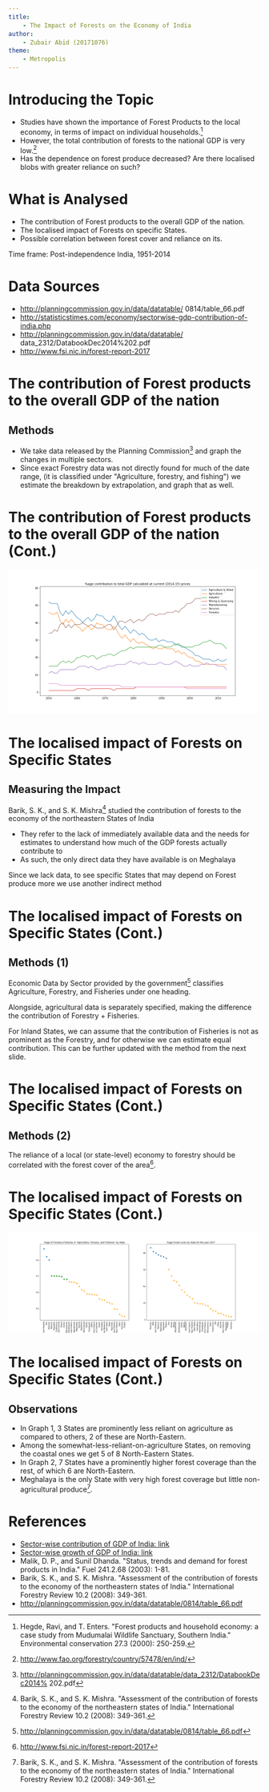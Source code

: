 ```yaml
---
title: 
    - The Impact of Forests on the Economy of India 
author: 
    - Zubair Abid (20171076)
theme:
    - Metropolis 
---
```


# Introducing the Topic
- Studies have shown the importance of Forest Products to the local economy, in terms of impact on individual households.[^need]
- However, the total contribution of forests to the national GDP is very low.[^fao] 
- Has the dependence on forest produce decreased? Are there localised blobs with greater reliance on such?

# What is Analysed
- The contribution of Forest products to the overall GDP of the nation.
- The localised impact of Forests on specific States.
- Possible correlation between forest cover and reliance on its.

Time frame: Post-independence India, 1951-2014

# Data Sources
- http://planningcommission.gov.in/data/datatable/ 0814/table_66.pdf
- http://statisticstimes.com/economy/sectorwise-gdp-contribution-of-india.php
- http://planningcommission.gov.in/data/datatable/ data_2312/DatabookDec2014%202.pdf 
- http://www.fsi.nic.in/forest-report-2017

# The contribution of Forest products to the overall GDP of the nation

## Methods
- We take data released by the Planning Commission[^sectorwise] and graph the changes in multiple sectors.
- Since exact Forestry data was not directly found for much of the date range, (it is classified under "Agriculture, forestry, and fishing") we estimate the breakdown by extrapolation, and graph that as well.

# The contribution of Forest products to the overall GDP of the nation (Cont.)

![Figure of plots](./code/gdpf.png)

# The localised impact of Forests on Specific States

## Measuring the Impact
Barik, S. K., and S. K. Mishra[^nepaper] studied the contribution of forests to the economy of the northeastern States of India

- They refer to the lack of immediately available data and the needs for estimates to understand how much of the GDP forests actually contribute to 
- As such, the only direct data they have available is on Meghalaya

Since we lack data, to see specific States that may depend on Forest produce more we use another indirect method

# The localised impact of Forests on Specific States (Cont.)

## Methods (1)
Economic Data by Sector provided by the government[^neforest] classifies Agriculture, Forestry, and Fisheries under one heading.

Alongside, agricultural data is separately specified, making the difference the contribution of Forestry + Fisheries.

For Inland States, we can assume that the contribution of Fisheries is not as prominent as the Forestry, and for otherwise we can estimate equal contribution. This can be further updated with the method from the next slide.

# The localised impact of Forests on Specific States (Cont.)

## Methods (2)
The reliance of a local (or state-level) economy to forestry should be correlated with the forest cover of the area[^forestcover]. 

# The localised impact of Forests on Specific States (Cont.)
![Agriculture by State](./code/state.png)

# The localised impact of Forests on Specific States (Cont.)

## Observations

- In Graph 1, 3 States are prominently less reliant on agriculture as compared to others, 2 of these are North-Eastern.
- Among the somewhat-less-reliant-on-agriculture States, on removing the coastal ones we get 5 of 8 North-Eastern States.
- In Graph 2, 7 States have a prominently higher forest coverage than the rest, of which 6 are North-Eastern.
- Meghalaya is the only State with very high forest coverage but little non-agricultural produce[^nepaper].



# References

[^fao]: http://www.fao.org/forestry/country/57478/en/ind/
[^need]: Hegde, Ravi, and T. Enters. "Forest products and household economy: a case study from Mudumalai Wildlife Sanctuary, Southern India." Environmental conservation 27.3 (2000): 250-259.
[^sectorwise]: http://planningcommission.gov.in/data/datatable/data_2312/DatabookDec2014% 202.pdf
[^sectorgrowth]: http://statisticstimes.com/economy/sectorwise-gdp-growth-of-india.php
[^nepaper]: Barik, S. K., and S. K. Mishra. "Assessment of the contribution of forests to the economy of the northeastern states of India." International Forestry Review 10.2 (2008): 349-361.
[^neforest]: http://planningcommission.gov.in/data/datatable/0814/table_66.pdf
[^forestcover]: http://www.fsi.nic.in/forest-report-2017

- [Sector-wise contribution of GDP of India: link](http://planningcommission.gov.in/data/datatable/data_2312/DatabookDec2014%202.pdf)
- [Sector-wise growth of GDP of India: link](http://statisticstimes.com/economy/sectorwise-gdp-growth-of-india.php)
- Malik, D. P., and Sunil Dhanda. "Status, trends and demand for forest products in India." Fuel 241.2.68 (2003): 1-81.
- Barik, S. K., and S. K. Mishra. "Assessment of the contribution of forests to the economy of the northeastern states of India." International Forestry Review 10.2 (2008): 349-361.
- http://planningcommission.gov.in/data/datatable/0814/table_66.pdf
